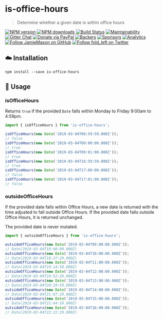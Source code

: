 # is-office-hours

> Determine whether a given date is within office hours

[![NPM version](http://img.shields.io/npm/v/is-office-hours.svg?style=flat-square)](https://www.npmjs.com/package/is-office-hours)
[![NPM downloads](http://img.shields.io/npm/dm/is-office-hours.svg?style=flat-square)](https://www.npmjs.com/package/is-office-hours)
[![Build Status](http://img.shields.io/travis/JamieMason/is-office-hours/master.svg?style=flat-square)](https://travis-ci.org/JamieMason/is-office-hours)
[![Maintainability](https://api.codeclimate.com/v1/badges/bced12a42a2c6d08219c/maintainability)](https://codeclimate.com/github/JamieMason/is-office-hours/maintainability)
[![Gitter Chat](https://badges.gitter.im/Join%20Chat.svg)](https://gitter.im/JamieMason/is-office-hours)
[![Donate via PayPal](https://img.shields.io/badge/donate-paypal-blue.svg)](https://www.paypal.me/foldleft)
[![Backers](https://opencollective.com/fold_left/backers/badge.svg)](https://opencollective.com/fold_left#backer)
[![Sponsors](https://opencollective.com/fold_left/sponsors/badge.svg)](https://opencollective.com/fold_left#sponsors)
[![Analytics](https://ga-beacon.appspot.com/UA-45466560-5/is-office-hours?flat&useReferer)](https://github.com/igrigorik/ga-beacon)
[![Follow JamieMason on GitHub](https://img.shields.io/github/followers/JamieMason.svg?style=social&label=Follow)](https://github.com/JamieMason)
[![Follow fold_left on Twitter](https://img.shields.io/twitter/follow/fold_left.svg?style=social&label=Follow)](https://twitter.com/fold_left)

## :cloud: Installation

```
npm install --save is-office-hours
```

## :memo: Usage

### isOfficeHours

Returns `true` if the provided `Date` falls within Monday to Friday 9:00am to
4:59pm.

```js
import { isOfficeHours } from 'is-office-hours';

isOfficeHours(new Date('2019-03-04T08:59:59.000Z'));
// false
isOfficeHours(new Date('2019-03-04T09:00:00.000Z'));
// true
isOfficeHours(new Date('2019-03-04T09:01:00.000Z'));
// true
isOfficeHours(new Date('2019-03-04T16:59:59.000Z'));
// true
isOfficeHours(new Date('2019-03-04T17:00:00.000Z'));
// false
isOfficeHours(new Date('2019-03-04T17:01:00.000Z'));
// false
```

### outsideOfficeHours

If the provided date falls within Office Hours, a new date is returned with the
time adjusted to fall outside Office Hours. If the provided date falls outside
Office Hours, it is returned unchanged.

The provided date is never mutated.

```js
import { outsideOfficeHours } from 'is-office-hours';

outsideOfficeHours(new Date('2019-03-04T09:00:00.000Z'));
// Date(2019-03-04T18:00:00.000Z)
outsideOfficeHours(new Date('2019-03-04T10:00:00.000Z'));
// Date(2019-03-04T18:37:29.000Z)
outsideOfficeHours(new Date('2019-03-04T11:00:00.000Z'));
// Date(2019-03-04T19:14:59.000Z)
outsideOfficeHours(new Date('2019-03-04T12:00:00.000Z'));
// Date(2019-03-04T19:52:29.000Z)
outsideOfficeHours(new Date('2019-03-04T13:00:00.000Z'));
// Date(2019-03-04T20:29:59.000Z)
outsideOfficeHours(new Date('2019-03-04T14:00:00.000Z'));
// Date(2019-03-04T21:07:29.000Z)
outsideOfficeHours(new Date('2019-03-04T15:00:00.000Z'));
// Date(2019-03-04T21:44:59.000Z)
outsideOfficeHours(new Date('2019-03-04T16:00:00.000Z'));
// Date(2019-03-04T22:22:29.000Z)
```
